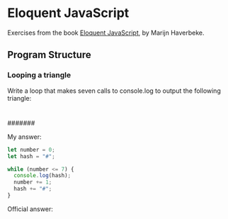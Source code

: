 # Eloquent JavaScript

Exercises from the book [Eloquent JavaScript](https://eloquentjavascript.net/), by Marijn Haverbeke.

## Program Structure

### Looping a triangle
Write a loop that makes seven calls to console.log to output the following triangle:

#
##
###
####
#####
######
#######

My answer:
```js
let number = 0;
let hash = "#";

while (number <= 7) {
  console.log(hash);
  number += 1;
  hash += "#";
}
```

Official answer:
```js

```
